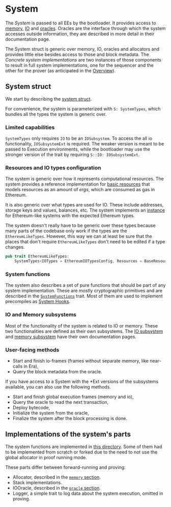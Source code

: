 # System

The *System* is passed to all EEs by the bootloader. It provides access to [memory](./memory.md), [IO](./io/io.md) and [oracles](./io/oracles.md). Oracles are the interface through which the system accesses outside information, they are described in more detail in their documentation page.

The System struct is generic over memory, IO, oracles and allocators and provides little else besides access to those and block metadata. The *Concrete system implementations* are two instances of those components to result in full system implementations, one for the sequencer and the other for the prover (as anticipated in the [Overview](../overview.md#running-environments)).

## System struct

We start by describing the [system struct](../../zk_ee/src/system/mod.rs).

For convenience, the system is parameterized with `S: SystemTypes`, which bundles all the types the system is generic over.

### Limited capabilities

`SystemTypes` only requires `IO` to be an `IOSubsystem`. To access the all io functionality, `IOSubsystemExt` is required.
The weaker version is meant to be passed to Execution environments, while the bootloader may use the stronger version of the trait by requiring `S::IO: IOSubsystemExt`.

### Resources and IO types configuration

The system is generic over how it represents computational resources. The system provides a reference implementation for [basic resources](../../zk_ee/src/reference_implementations/mod.rs) that models resources as an amount of *ergs*, which are consumed as gas in Ethereum.

It is also generic over what types are used for IO. These include addresses, storage keys and values, balances, etc. The system implements an [instance](../../zk_ee/src/types_config/mod.rs) for Ethereum-like systems with the expected Ethereum types.

The system doesn't really have to be generic over these types because many parts of the codebase only work if the types are the `EthereumLikeTypes`. However, this way
we can at least be sure that the places that don't require `EthereumLikeTypes` don't need to be edited if a type changes.

```rust
pub trait EthereumLikeTypes:
    SystemTypes<IOTypes = EthereumIOTypesConfig, Resources = BaseResources> {}
```

### System functions

The system also describes a set of pure functions that should be part of any system implementation. These are mostly cryptographic primitives and are described in the [`SystemFunctions`](../../zk_ee/src/system/base_system_functions.rs) trait. Most of them are used to implement precompiles as [System Hooks](../system_hooks.md).

### IO and Memory subsystems

Most of the functionality of the system is related to IO or memory. These two functionalities are defined as their own subsystems.
The [IO subsystem](./io/io.md) and [memory subsystem](memory.md) have their own documentation pages.

### User-facing methods

- Start and finish io-frames (frames without separate memory, like near-calls in Era),
- Query the block metadata from the oracle.

If you have access to a System with the *Ext versions of the subsystems available, you can also use the following methods.

- Start and finish global execution frames (memory and io),
- Query the oracle to read the next transaction,
- Deploy bytecode,
- Initialize the system from the oracle,
- Finalize the system after the block processing is done.

## Implementations of the system's parts

The system functions are implemented in [this directory](../../basic_system/src/system_functions/). Some of them had to be implemented from scratch or forked due to the need to not use the global allocator in proof running mode.

These parts differ between forward-running and proving:

- Allocator, described in the [`memory` section](memory.md).
- Stack implementations.
- IOOracle, described in the [`oracle` section](./io/oracles.md).
- Logger, a simple trait to log data about the system execution, omitted in proving.
